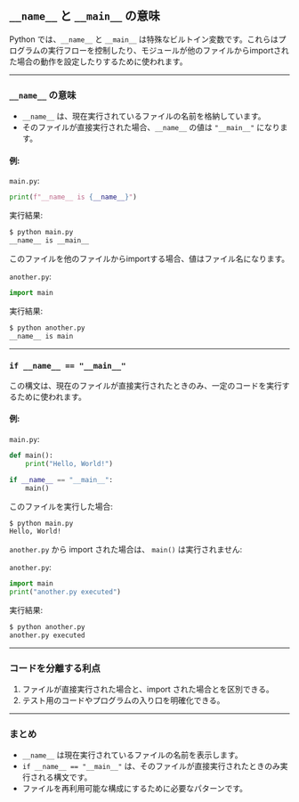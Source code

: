 ## `__name__` と `__main__` の意味

Python では、`__name__` と `__main__` は特殊なビルトイン変数です。これらはプログラムの実行フローを控制したり、モジュールが他のファイルからimportされた場合の動作を設定したりするために使われます。

---

### `__name__` の意味
- `__name__` は、現在実行されているファイルの名前を格納しています。
- そのファイルが直接実行された場合、`__name__` の値は `"__main__"` になります。

#### 例:

`main.py`:
```python
print(f"__name__ is {__name__}")
```

実行結果:
```sh
$ python main.py
__name__ is __main__
```

このファイルを他のファイルからimportする場合、値はファイル名になります。

`another.py`:
```python
import main
```

実行結果:
```sh
$ python another.py
__name__ is main
```

---

### `if __name__ == "__main__"`

この構文は、現在のファイルが直接実行されたときのみ、一定のコードを実行するために使われます。

#### 例:

`main.py`:
```python
def main():
    print("Hello, World!")

if __name__ == "__main__":
    main()
```

このファイルを実行した場合:
```sh
$ python main.py
Hello, World!
```

`another.py` から import された場合は、 `main()` は実行されません:

`another.py`:
```python
import main
print("another.py executed")
```

実行結果:
```sh
$ python another.py
another.py executed
```

---

### コードを分離する利点
1. ファイルが直接実行された場合と、import された場合とを区別できる。
2. テスト用のコードやプログラムの入り口を明確化できる。

---

### まとめ
- `__name__` は現在実行されているファイルの名前を表示します。
- `if __name__ == "__main__"` は、そのファイルが直接実行されたときのみ実行される構文です。
- ファイルを再利用可能な構成にするために必要なパターンです。

